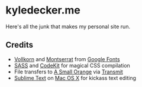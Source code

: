 # kyledecker.me

Here's all the junk that makes my personal site run.

## Credits

- [Vollkorn](https://www.google.com/fonts/specimen/Vollkorn) and [Montserrat](http://www.google.com/fonts/specimen/Montserrat) from [Google Fonts](http://www.google.com/fonts)
- [SASS](http://sass-lang.com) and [CodeKit](https://incident57.com/codekit/) for magical CSS compilation
- File transfers to [A Small Orange](http://asmallorange.com) via [Transmit](http://panic.com/transmit/)
- [Sublime Text](http://www.sublimetext.com) on [Mac OS X](https://www.apple.com/osx/) for kickass text editing
